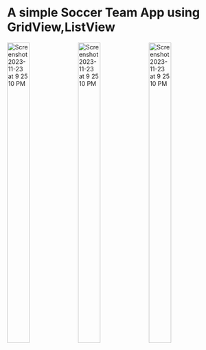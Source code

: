 # A simple Soccer Team App using GridView,ListView 

<img width="32%" height="700" alt="Screenshot 2023-11-23 at 9 25 10 PM" src="https://github.com/MuhammadBilalEllahi/Soccer/assets/67937279/d472823e-bc48-4eb5-80c7-c88a20b8b765">
<img width="32%" height="700" alt="Screenshot 2023-11-23 at 9 25 10 PM" src="https://github.com/MuhammadBilalEllahi/Soccer/assets/67937279/e2f337da-c762-4a54-baad-9820fff60087">
<img width="32%" height="700" alt="Screenshot 2023-11-23 at 9 25 10 PM" src="https://github.com/MuhammadBilalEllahi/Soccer/assets/67937279/4d7ed859-f67e-4dac-b744-19e3f9fac084">
